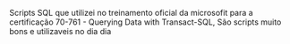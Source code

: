 Scripts SQL que utilizei no treinamento oficial da microsofit para a certificação 70-761 - Querying Data with Transact-SQL,
São scripts muito bons e utilizaveis no dia dia
